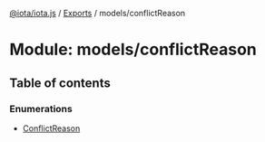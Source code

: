 [@iota/iota.js](../README.md) / [Exports](../modules.md) / models/conflictReason

# Module: models/conflictReason

## Table of contents

### Enumerations

- [ConflictReason](../enums/models_conflictreason.conflictreason.md)
